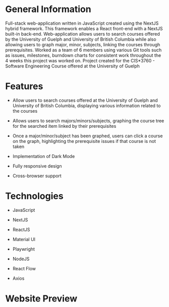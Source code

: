 # General Information

Full-stack web-application written in JavaScript created using the NextJS hybrid framework. This framework enables a React front-end with a NextJS built-in back-end. Web-application allows users to search courses offered by the University of Guelph and University of British Columbia while also allowing users to graph major, minor, subjects, linking the courses through prerequisites. Worked as a team of 6 members using various Git tools such as issues, milestones, burndown charts for consistent work throughout the 4 weeks this project was worked on. Project created for the CIS*3760 - Software Engineering Course offered at the University of Guelph

# Features 

- Allow users to search courses offered at the University of Guelph and University of British Columbia, displaying various information related to the courses

- Allows users to search majors/minors/subjects, graphing the course tree for the searched item linked by their prerequisites

- Once a major/minor/subject has been graphed, users can click a course on the graph, highlighting the prerequisite issues if that course is not taken

- Implementation of Dark Mode

- Fully responsive design

- Cross-browser support


# Technologies

- JavaScript

- NextJS

- ReactJS

- Material UI

- Playwright

- NodeJS

- React Flow

- Axios

# Website Preview
